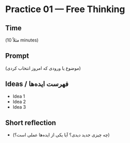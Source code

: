# Practice 01 — Free Thinking

## Time
(مثلاً 10 minutes)

## Prompt
(موضوع یا ورودی که امروز انتخاب کردی)

## Ideas / فهرست ایده‌ها
- Idea 1
- Idea 2
- Idea 3

## Short reflection
- (چه چیزی جدید دیدی؟ آیا یکی از ایده‌ها عملی است؟)
